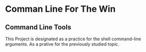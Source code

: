 # Comman Line For The Win
## Command Line Tools
This Project is designated as a practice for the shell command-line arguments.
As a prative for the previously studied topic.
